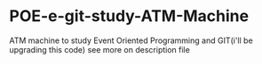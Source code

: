 # POE-e-git-study-ATM-Machine
ATM machine to study Event Oriented Programming and GIT(i'll be upgrading this code)
see more on description file
